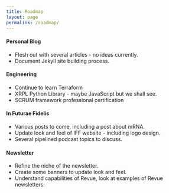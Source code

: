 ```yaml
---
title: Roadmap
layout: page
permalink: /roadmap/
---
```


#### Personal Blog

* Flesh out with several articles - no ideas currently.
* Document Jekyll site building process.
  
#### Engineering

* Continue to learn Terraform
* XRPL Python Library - maybe JavaScript but we shall see.
* SCRUM framework professional certification
 
#### In Futurae Fidelis

* Various posts to come, including a post about mRNA.
* Update look and feel of IFF website - including logo design.
* Several pipelined podcast topics to discuss.

#### Newsletter

* Refine the niche of the newsletter.
* Create some banners to update look and feel.
* Understand capabilities of Revue, look at examples of Revue newsletters.
